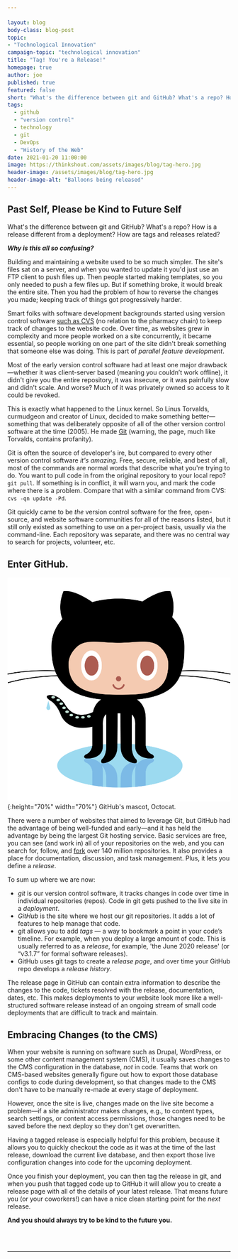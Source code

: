 ```yaml
---

layout: blog
body-class: blog-post
topic: 
- "Technological Innovation"
campaign-topic: "technological innovation"
title: "Tag! You're a Release!"
homepage: true
author: joe
published: true
featured: false
short: "What's the difference between git and GitHub? What's a repo? How is a release different from a deployment? How are tags and releases related?"
tags:
  - github
  - "version control"
  - technology
  - git
  - DevOps
  - "History of the Web"
date: 2021-01-20 11:00:00
image: https://thinkshout.com/assets/images/blog/tag-hero.jpg
header-image: /assets/images/blog/tag-hero.jpg
header-image-alt: "Balloons being released"
---
```

## Past Self, Please be Kind to Future Self

What's the difference between git and GitHub? What's a repo? How is a release different from a deployment? How are tags and releases related? 

***Why is this all so confusing?***

Building and maintaining a website used to be so much simpler. The site's files sat on a server, and when you wanted to update it you'd just use an FTP client to push files up. Then people started making templates, so you only needed to push a few files up. But if something broke, it would break the entire site. Then you had the problem of how to reverse the changes you made; keeping track of things got progressively harder.

Smart folks with software development backgrounds started using version control software [such as CVS](https://en.wikipedia.org/wiki/Concurrent_Versions_System) (no relation to the pharmacy chain) to keep track of changes to the website code. Over time, as websites grew in complexity and more people worked on a site concurrently, it became essential, so people working on one part of the site didn't break something that someone else was doing. This is part of *parallel feature development*.

Most of the early version control software had at least one major drawback—whether it was client-server based (meaning you couldn’t work offline), it didn't give you the entire repository, it was insecure, or it was painfully slow and didn't scale. And worse? Much of it was privately owned so access to it could be revoked. 

This is exactly what happened to the Linux kernel. So Linus Torvalds, curmudgeon and creator of Linux, decided to make something better—something that was deliberately opposite of all of the other version control software at the time (2005). He made [Git](https://en.wikipedia.org/wiki/Git) (warning, the page, much like Torvalds, contains profanity).

Git is often the source of developer's ire, but compared to every other version control software *it's amazing*. Free, secure, reliable, and best of all, most of the commands are normal words that describe what you're trying to do. You want to pull code in from the original repository to your local repo? `git pull`. If something is in conflict, it will warn you, and mark the code where there is a problem. Compare that with a similar command from CVS: `cvs -qn update -Pd`. 

Git quickly came to be *the* version control software for the free, open-source, and website software communities for all of the reasons listed, but it still only existed as something to use on a per-project basis, usually via the command-line. Each repository was separate, and there was no central way to search for projects, volunteer, etc. 

## Enter GitHub.

![GitHub's mascot, Octocat](/assets/images/blog/original.png){:height="70%" width="70%"}
<span class="caption"><i class="fa fa-caret-up"></i>GitHub's mascot, Octocat.</span>

There were a number of websites that aimed to leverage Git, but GitHub had the advantage of being well-funded and early—and it has held the advantage by being the largest Git hosting service. Basic services are free, you can see (and work in) all of your repositories on the web, and you can search for, follow, and [fork](https://en.wikipedia.org/wiki/Fork_(software_development)) over 140 million repositories. It also provides a place for documentation, discussion, and task management. Plus, it lets you define a *release*.

To sum up where we are now:

- *git* is our version control software, it tracks changes in code over time in individual repositories (repos). Code in git gets pushed to the live site in a *deployment*.
- *GitHub* is the site where we host our git repositories. It adds a lot of features to help manage that code.
- git allows you to add *tags* — a way to bookmark a point in your code’s timeline. For example, when you deploy a large amount of code. This is usually referred to as a *release*, for example, 'the June 2020 release' (or “v3.1.7” for formal software releases).
- GitHub uses git tags to create a *release page*, and over time your GitHub repo develops a *release history*. 

The release page in GitHub can contain extra information to describe the changes to the code, tickets resolved with the release, documentation, dates, etc. This makes deployments to your website look more like a well-structured software release instead of an ongoing stream of small code deployments that are difficult to track and maintain.

## Embracing Changes (to the CMS)

When your website is running on software such as Drupal, WordPress, or some other content management system (CMS), it usually saves changes to the CMS configuration in the database, *not* in code. Teams that work on CMS-based websites generally figure out how to export those database configs to code during development, so that changes made to the CMS don't have to be manually re-made at every stage of deployment. 

However, once the site is live, changes made on the live site become a problem—if a site administrator makes changes, e.g., to content types, search settings, or content access permissions, those changes need to be saved before the next deploy so they don't get overwritten. 

Having a tagged release is especially helpful for this problem, because it allows you to quickly checkout the code as it was at the time of the last release, download the current live database, and then export those live configuration changes into code for the upcoming deployment.


Once you finish your deployment, you can then tag the release in git, and when you push that tagged code up to GitHub it will allow you to create a release page with all of the details of your latest release. That means future you (or your coworkers!) can have a nice clean starting point for the *next* release. 

**And you should always try to be kind to the future you.**

<br>
<br>

---
